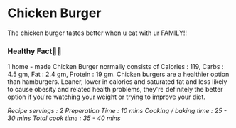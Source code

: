 # Chicken Burger

The chicken burger tastes better when u eat with ur FAMILY!!

### Healthy Fact💪🏻
1 home - made Chicken Burger normally consists of Calories : 119, Carbs : 4.5 gm, Fat : 2.4 gm, Protein : 19 gm. Chicken burgers are a healthier option than hamburgers. Leaner, lower in calories and saturated fat and less likely to cause obesity and related health problems, they're definitely the better option if you're watching your weight or trying to improve your diet. 


*Recipe servings : 2*
*Preperation Time : 10 mins*
*Cooking / baking time : 25 - 30 mins*
*Total cook time : 35 - 40 mins*

